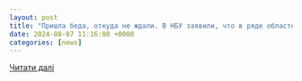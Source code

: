 ```yaml
---
layout: post
title: "Пришла беда, откуда не ждали. В НБУ заявили, что в ряде областей иностранные банки блокируют платежи украинских компаний — что происходит"
date: 2024-08-07 11:16:00 +0000
categories: [news]
---
```


[Читати далі](https://biz.nv.ua/markets/inostrannye-banki-blokiruyut-platezhi-kompaniy-iz-ukrainy-nbu-obratilsya-za-pomoshchyu-k-ukrainskim-bankam-50440912.html)

